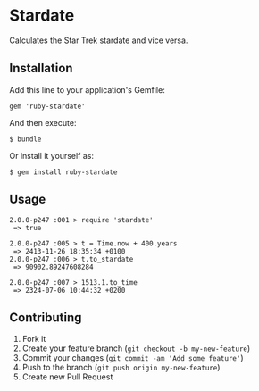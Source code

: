 # Stardate

  Calculates the Star Trek stardate and vice versa.

## Installation

Add this line to your application's Gemfile:

    gem 'ruby-stardate'

And then execute:

    $ bundle

Or install it yourself as:

    $ gem install ruby-stardate

## Usage

    2.0.0-p247 :001 > require 'stardate'
     => true

    2.0.0-p247 :005 > t = Time.now + 400.years
     => 2413-11-26 18:35:34 +0100 
    2.0.0-p247 :006 > t.to_stardate
     => 90902.89247608284

    2.0.0-p247 :007 > 1513.1.to_time
     => 2324-07-06 10:44:32 +0200

## Contributing

1. Fork it
2. Create your feature branch (`git checkout -b my-new-feature`)
3. Commit your changes (`git commit -am 'Add some feature'`)
4. Push to the branch (`git push origin my-new-feature`)
5. Create new Pull Request

